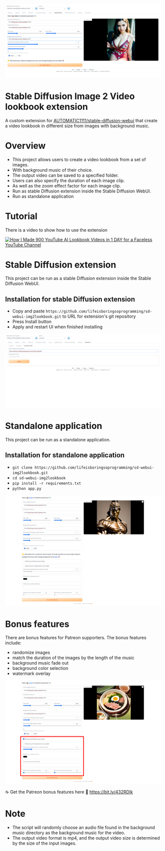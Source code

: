 <img src="images/webui.png" />

# Stable Diffusion Image 2 Video lookbook extension
A custom extension for [AUTOMATIC1111/stable-diffusion-webui](https://github.com/AUTOMATIC1111/stable-diffusion-webui) that create a video lookbook in different size from images with background music.

# Overview
* This project allows users to create a video lookbook from a set of images.
* With background music of their choice. 
* The output video can be saved to a specified folder. 
* Users can also specify the duration of each image clip.
* As well as the zoom effect factor for each image clip.
* Run as stable Diffusion extension inside the Stable Diffusion WebUI.
* Run as standalone application

# Tutorial
There is a video to show how to use the extension

[![How I Made 900 YouTube AI Lookbook Videos in 1 DAY for a Faceless YouTube Channel](https://img.youtube.com/vi/Ko-076NUCE8/sddefault.jpg)](https://www.youtube.com/watch?v=Ko-076NUCE8)

# Stable Diffusion extension
This project can be run as a stable Diffusion extension inside the Stable Diffusion WebUI.

## Installation for stable Diffusion extension
* Copy and paste `https://github.com/lifeisboringsoprogramming/sd-webui-img2lookbook.git` to URL for extension's git repository
* Press Install button
* Apply and restart UI when finished installing

<img src="images/webui-install.png" />

# Standalone application
This project can be run as a standalone application.

## Installation for standalone application
* `git clone https://github.com/lifeisboringsoprogramming/sd-webui-img2lookbook.git`
* `cd sd-webui-img2lookbook`
* `pip install -r requirements.txt`
* `python app.py`

<img src="images/gradio.png" />

# Bonus features
There are bonus features for Patreon supporters.
The bonus features include:
 * randomize images
 * match the duration of the images by the length of the music
 * background music fade out
 * background color selection
 * watermark overlay

<img src="images/bonus.png" />

☕️ Get the Patreon bonus features here 🍻
https://bit.ly/432RDIk


# Note
* The script will randomly choose an audio file found in the background music directory as the background music for the video.
* The output video format is mp4, and the output video size is determined by the size of the input images.
